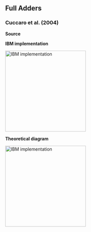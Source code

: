 ## Full Adders

### Cuccaro et al. (2004)
**Source**

**IBM implementation**

<img width="256" alt="IBM implementation" src="https://github.com/nelsongarrido/quantumAdders-/assets/6036814/548aa4bf-12f6-47be-ba7a-06b466ec2c3e">

**Theoretical diagram**

<img width="256" alt="IBM implementation" src="https://github.com/nelsongarrido/quantumAdders-/assets/6036814/43803224-5c33-4950-bc6d-25d2f5f803e8">
